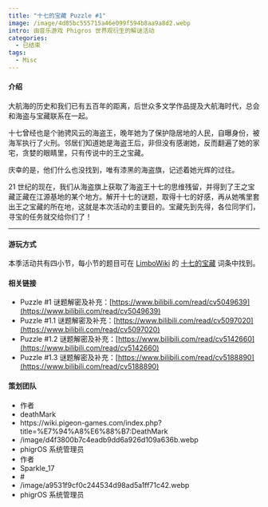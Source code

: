 ```yaml
---
title: "十七的宝藏 Puzzle #1"
image: /image/4d85bc555715a46e099f594b8aa9a8d2.webp
intro: 由音乐游戏 Phigros 世界观衍生的解谜活动
categories: 
  - 已结束
tags: 
  - Misc
---
```


#### 介绍

大航海的历史和我们已有五百年的距离，后世众多文学作品提及大航海时代，总会和海盗与宝藏联系在一起。

十七曾经也是个驰骋风云的海盗王，晚年她为了保护隐居地的人民，自曝身份，被海军执行了火刑。邻居们知道她是海盗王后，非但没有感谢她，反而翻遍了她的家宅，贪婪的眼睛里，只有传说中的王之宝藏。

庆幸的是，他们什么也没找到，唯有漆黑的海盗旗，记述着她光辉的过往。

21 世纪的现在，我们从海盗旗上获取了海盗王十七的思维残留，并得到了王之宝藏正藏在江源基地的某个地方。解开十七的谜题，取得十七的好感，再从她嘴里套出王之宝藏的所在地，这就是本次活动的主要目的。宝藏先到先得，各位同学们，寻宝的任务就交给你们了！

---

#### 游玩方式

本季活动共有四小节，每小节的题目可在 [LimboWiki](https://wiki.pigeon-games.com/) 的 [十七的宝藏](https://wiki.pigeon-games.com/index.php?title=%E5%8D%81%E4%B8%83%E7%9A%84%E5%AE%9D%E8%97%8F) 词条中找到。

#### 相关链接

- Puzzle #1 谜题解密及补充：[https://www.bilibili.com/read/cv5049639](https://www.bilibili.com/read/cv5049639)
- Puzzle #1.1 谜题解密及补充：[https://www.bilibili.com/read/cv5097020](https://www.bilibili.com/read/cv5097020)
- Puzzle #1.2 谜题解密及补充：[https://www.bilibili.com/read/cv5142660](https://www.bilibili.com/read/cv5142660)
- Puzzle #1.3 谜题解密及补充：[https://www.bilibili.com/read/cv5188890](https://www.bilibili.com/read/cv5188890)

#### 策划团队


<ul class = "author">

<li>作者</li>
<li>deathMark</li>
<li>https://wiki.pigeon-games.com/index.php?title=%E7%94%A8%E6%88%B7:DeathMark</li>
<li>/image/d4f3800b7c4eadb9dd6a926d109a636b.webp</li>
<li>phigrOS 系统管理员</li>

<li>作者</li>
<li>Sparkle_17</li>
<li>#</li>
<li>/image/a9531f9cf0c244534d98ad5a1ff71c42.webp</li>
<li>phigrOS 系统管理员</li>

</ul>
